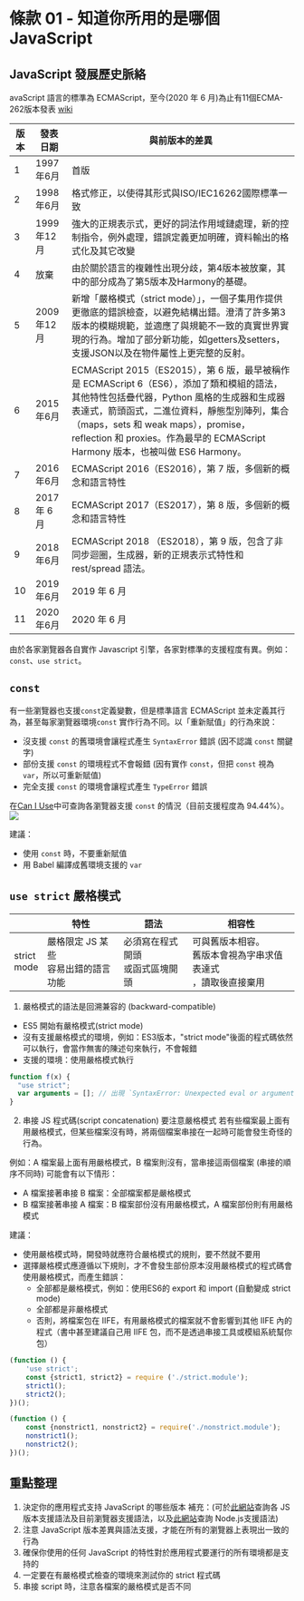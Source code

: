 # 條款 01 - 知道你所用的是哪個 JavaScript

## JavaScript 發展歷史脈絡

avaScript 語言的標準為 ECMAScript，至今(2020 年 6 月)為止有11個ECMA-262版本發表 [wiki](https://zh.wikipedia.org/wiki/ECMAScript)

|版本|發表日期|與前版本的差異|
|-|-|-|
|1|1997年6月|首版|
|2|1998年6月|格式修正，以使得其形式與ISO/IEC16262國際標準一致|
|3|1999年12月|強大的正規表示式，更好的詞法作用域鏈處理，新的控制指令，例外處理，錯誤定義更加明確，資料輸出的格式化及其它改變|
|4|放棄|由於關於語言的複雜性出現分歧，第4版本被放棄，其中的部分成為了第5版本及Harmony的基礎。|
|5|2009年12月|新增「嚴格模式（strict mode）」，一個子集用作提供更徹底的錯誤檢查，以避免結構出錯。澄清了許多第3版本的模糊規範，並適應了與規範不一致的真實世界實現的行為。增加了部分新功能，如getters及setters，支援JSON以及在物件屬性上更完整的反射。
|6|2015年6月|ECMAScript 2015（ES2015），第 6 版，最早被稱作是 ECMAScript 6（ES6），添加了類和模組的語法，其他特性包括疊代器，Python 風格的生成器和生成器表達式，箭頭函式，二進位資料，靜態型別陣列，集合（maps，sets 和 weak maps），promise，reflection 和 proxies。作為最早的 ECMAScript Harmony 版本，也被叫做 ES6 Harmony。|
|7|2016年6月|ECMAScript 2016（ES2016），第 7 版，多個新的概念和語言特性|
|8| 2017 年 6 月  | ECMAScript 2017（ES2017），第 8 版，多個新的概念和語言特性|
|9|2018年6月|ECMAScript 2018 （ES2018），第 9 版，包含了非同步迴圈，生成器，新的正規表示式特性和 rest/spread 語法。|
|10|2019年6月|2019 年 6 月  | ECMAScript 2019 （ES2019），第 10 版|
|11|2020年6月| 2020 年 6 月  | ECMAScript 2020 （ES2020），第 11 版 |

由於各家瀏覽器各自實作 Javascript 引擎，各家對標準的支援程度有異。例如： `const`、`use strict`。

## `const`

有一些瀏覽器也支援`const`定義變數，但是標準語言 ECMAScript 並未定義其行為，甚至每家瀏覽器環境`const` 實作行為不同。以「重新賦值」的行為來說：

- 沒支援 `const` 的舊環境會讓程式產生 `SyntaxError` 錯誤 (因不認識 `const` 關鍵字)
- 部份支援 `const` 的環境程式不會報錯 (因有實作 `const`，但把 `const` 視為 `var`，所以可重新賦值)
- 完全支援 `const` 的環境會讓程式產生 `TypeError` 錯誤

在[Can I Use](https://caniuse.com/#search=const)中可查詢各瀏覽器支援 `const` 的情況（目前支援程度為 94.44%）。
![](https://i.imgur.com/NZoeUP6.png)

建議：
- 使用 `const` 時，不要重新賦值
- 用 Babel 編譯成舊環境支援的 `var`

## `use strict`  嚴格模式

||特性|語法|相容性|
|---|---|---|---|
|strict<br>mode|嚴格限定 JS 某些<br>容易出錯的語言功能|必須寫在程式開頭<br>或函式區塊開頭|可與舊版本相容。<br>舊版本會視為字串求值表達式<br>，讀取後直接棄用|

1. 嚴格模式的語法是回溯兼容的 (backward-compatible) 
- ES5 開始有嚴格模式(strict mode)
- 沒有支援嚴格模式的環境，例如：ES3版本，"strict mode"後面的程式碼依然可以執行，會當作無害的陳述句來執行，不會報錯
- 支援的環境：使用嚴格模式執行

```javascript
function f(x) {
  "use strict";
  var arguments = []; // 出現 `SyntaxError: Unexpected eval or arguments in strict mode` 錯誤
}
```

2. 串接 JS 程式碼(script concatenation) 要注意嚴格模式
若有些檔案最上面有用嚴格模式，但某些檔案沒有時，將兩個檔案串接在一起時可能會發生奇怪的行為。

例如：A 檔案最上面有用嚴格模式，B 檔案則沒有，當串接這兩個檔案 (串接的順序不同時) 可能會有以下情形：
- A 檔案接著串接 B 檔案：全部檔案都是嚴格模式
- B 檔案接著串接 A 檔案：B 檔案部份沒有用嚴格模式，A 檔案部份則有用嚴格模式

建議：
- 使用嚴格模式時，開發時就應符合嚴格模式的規則，要不然就不要用
- 選擇嚴格模式應遵循以下規則，才不會發生部份原本沒用嚴格模式的程式碼會使用嚴格模式，而產生錯誤：
  - 全部都是嚴格模式，例如：使用ES6的 export 和 import (自動變成 strict mode)
  - 全部都是非嚴格模式
  - 否則，將檔案包在 IIFE，有用嚴格模式的檔案就不會影響到其他 IIFE 內的程式（書中甚至建議自己用 IIFE 包，而不是透過串接工具或模組系統幫你包）
```javascript
(function () {
    'use strict';
    const {strict1, strict2} = require ('./strict.module');
    strict1();
    strict2();
})();

(function () {
    const {nonstrict1, nonstrict2} = require('./nonstrict.module');
    nonstrict1();
    nonstrict2();
})();
```


## 重點整理
1. 決定你的應用程式支持 JavaScript 的哪些版本
   補充：(可於[此網站](https://kangax.github.io/compat-table/es6/)查詢各 JS 版本支援語法及目前瀏覽器支援語法，以及[此網站](https://node.green/)查詢 Node.js支援語法)
2. 注意 JavaScript 版本差異與語法支援，才能在所有的瀏覽器上表現出一致的行為
3. 確保你使用的任何 JavaScript 的特性對於應用程式要運行的所有環境都是支持的
4. 一定要在有嚴格模式檢查的環境來測試你的 strict 程式碼
5. 串接 script 時，注意各檔案的嚴格模式是否不同

